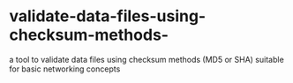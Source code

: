 # validate-data-files-using-checksum-methods-
 a tool to validate data files using checksum methods (MD5 or SHA) suitable for basic networking concepts
